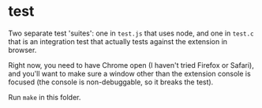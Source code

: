 # test

Two separate test 'suites': one in `test.js` that uses node, and one
in `test.c` that is an integration test that actually tests against
the extension in browser.

Right now, you need to have Chrome open (I haven't tried Firefox or
Safari), and you'll want to make sure a window other than the
extension console is focused (the console is non-debuggable, so it
breaks the test).

Run `make` in this folder. 
